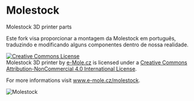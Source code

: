 # Molestock
Molestock 3D printer parts

Este fork visa proporcionar a montagem da Molestock em português, traduzindo e modificando alguns componentes dentro de nossa realidade.

<a rel="license" href="http://creativecommons.org/licenses/by-nc/4.0/"><img alt="Creative Commons License" style="border-width:0" src="https://i.creativecommons.org/l/by-nc/4.0/88x31.png" /></a><br /><span xmlns:dct="http://purl.org/dc/terms/" property="dct:title">Molestock 3D printer</span> by <a xmlns:cc="http://creativecommons.org/ns#" href="http://www.e-mole.cz" property="cc:attributionName" rel="cc:attributionURL">e-Mole.cz</a> is licensed under a <a rel="license" href="http://creativecommons.org/licenses/by-nc/4.0/">Creative Commons Attribution-NonCommercial 4.0 International License</a>.

For more informations visit <a href="http://www.e-mole.cz/molestock">www.e-mole.cz/molestock</a>.

<img src="http://www.e-mole.cz/sites/default/files/pictures/e-mole-molestock-3d_printer.jpg" alt="Molestock">



